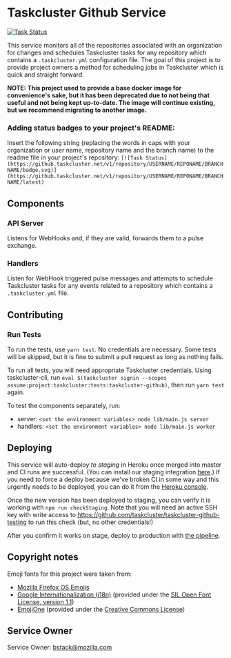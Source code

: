 Taskcluster Github Service
==========================
[![Task Status](https://github.taskcluster.net/v1/repository/taskcluster/taskcluster-github/master/badge.svg)](https://github.taskcluster.net/v1/repository/taskcluster/taskcluster-github/master/latest)


This service monitors all of the repositories associated with an organization for changes and schedules Taskcluster tasks for any repository which contains a `.taskcluster.yml` configuration file. The goal of this project is to provide project owners a method for scheduling jobs in Taskcluster which is quick and straight forward.

**NOTE: This project used to provide a base docker image for convenience's sake, but it has been deprecated due to not being that useful and not being kept up-to-date. The image will continue existing, but we recommend migrating to another image.**

### Adding status badges to your project's README:
Insert the following string (replacing the words in caps with your organization or user name, repository name and the branch name) to the readme file in your project's repository:
`[![Task Status](https://github.taskcluster.net/v1/repository/USERNAME/REPONAME/BRANCHNAME/badge.svg)](https://github.taskcluster.net/v1/repository/USERNAME/REPONAME/BRANCHNAME/latest)`


## Components

### API Server
Listens for WebHooks and, if they are valid, forwards them to a pulse exchange.

### Handlers
Listen for WebHook triggered pulse messages and attempts to schedule Taskcluster tasks for any events related to a repository which contains a `.taskcluster.yml` file.

## Contributing

### Run Tests
To run the tests, use `yarn test`.  No credentials are necessary. Some tests will be skipped, but it is fine to submit a pull request as long as nothing fails.

To run all tests, you will need appropriate Taskcluster credentials. Using taskcluster-cli, run `eval $(taskcluster signin --scopes assume:project:taskcluster:tests:taskcluster-github)`, then run `yarn test` again.


To test the components separately, run:
- server: `<set the environment variables> node lib/main.js server`
- handlers: `<set the environment variables> node lib/main.js worker`

## Deploying

This service will auto-deploy *to staging* in Heroku once merged into master
and CI runs are successful. (You can install our staging integration [here](https://github.com/integration/taskcluster-staging).) If you need to force a deploy because we've broken
CI in some way and this urgently needs to be deployed, you can do it from the
[Heroku
console](https://dashboard-preview.heroku.com/apps/taskcluster-github/deploy/github).

Once the new version has been deployed to staging, you can verify it is working
with `npm run checkStaging`.  Note that you will need an active SSH key with
write access to https://github.com/taskcluster/taskcluster-github-testing to
run this check (but, no other credentials!)

After you confirm it works on stage, deploy to production with [the
pipeline](https://dashboard.heroku.com/pipelines/b867da9f-e443-4ddd-b8b1-2209532897b4).

## Copyright notes
Emoji fonts for this project were taken from:
- [Mozilla Firefox OS Emojis](https://github.com/mozilla/fxemoji)
- [Google Internationalization (i18n)](https://github.com/googlei18n/noto-emoji) (provided under the [SIL Open Font License, version 1.1](https://github.com/googlei18n/noto-emoji/blob/master/fonts/LICENSE))
- [EmojiOne](http://emojione.com/) (provided under the [Creative Commons License](http://emojione.com/licensing/))

## Service Owner

Service Owner: bstack@mozilla.com

